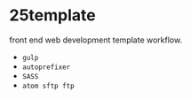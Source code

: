 # 25template
front end web development template workflow.

* `gulp`
* `autoprefixer`
* `SASS`
* `atom sftp ftp`
